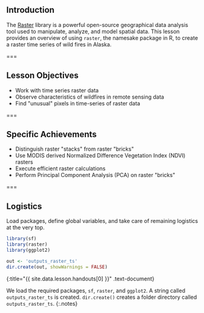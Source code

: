 ---
---

## Introduction

The [Raster](https://cran.r-project.org/web/packages/raster/index.html) library is a powerful open-source geographical data analysis tool used to manipulate, analyze, and model spatial data. This lesson provides an overview of using `raster`, the namesake package in R, to create a raster time series of wild fires in Alaska.

===

## Lesson Objectives

- Work with time series raster data
- Observe characteristics of wildfires in remote sensing data
- Find "unusual" pixels in time-series of raster data

===

## Specific Achievements

- Distinguish raster "stacks" from  raster "bricks"
- Use MODIS derived Normalized Difference Vegetation Index (NDVI) rasters
- Execute efficient raster calculations
- Perform Principal Component Analysis (PCA) on raster "bricks"

===

## Logistics

Load packages, define global variables, and take care of remaining logistics at
the very top.



~~~r
library(sf)
library(raster)
library(ggplot2)

out <- 'outputs_raster_ts'
dir.create(out, showWarnings = FALSE)
~~~
{:title="{{ site.data.lesson.handouts[0] }}" .text-document}


We load the required packages, `sf`, `raster`, and `ggplot2`. 
A string called `outputs_raster_ts` is created.
`dir.create()`  creates a folder directory called `outputs_raster_ts`.
{:.notes}
